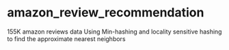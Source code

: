# amazon_review_recommendation
155K amazon reviews data 
Using Min-hashing and locality sensitive hashing to find the approximate nearest neighbors 
